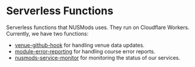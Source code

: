 # Serverless Functions

Serverless functions that NUSMods uses. They run on Cloudflare Workers.
Currently, we have two functions:

- [venue-github-hook](./nusmods-venue-github-hook/) for handling venue data updates.
- [module-error-reporting](./nusmods-module-error-reporting/) for handling course error reports.
- [nusmods-service-monitor](./nusmods-service-monitor/) for monitoring the status of our services.
